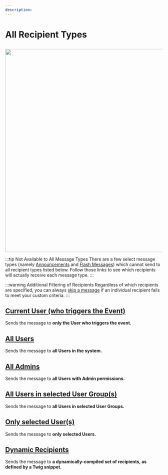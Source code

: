 ```yaml
---
description:
---
```


# All Recipient Types

<img class="dropshadow" src="/images/recipients/recipient-types.png" alt="" style="width:650px; margin-top:10px">

:::tip Not Available to All Message Types
There are a few select message types (namely [Announcements](/messages/types/announcement#announcement-recipients) and [Flash Messages](/messages/types/flash#flash-message-recipient)) which cannot send to all recipient types listed below. Follow those links to see which recipients will actually receive each message type.
:::

:::warning Additional Filtering of Recipients
Regardless of which recipients are specified, you can always [skip a message](/messages/skip) if an individual recipient fails to meet your custom criteria.
:::

## [Current User (who triggers the Event)](/recipients/types/current-user)

Sends the message to **only the User who triggers the event.**

## [All Users](/recipients/types/all-users)

Sends the message to **all Users in the system.**

## [All Admins](/recipients/types/all-admins)

Sends the message to **all Users with Admin permissions.**

## [All Users in selected User Group(s)](/recipients/types/selected-groups)

Sends the message to **all Users in selected User Groups.**

## [Only selected User(s)](/recipients/types/selected-users)

Sends the message to **only selected Users.**

## [Dynamic Recipients](/recipients/types/dynamic-recipients) <Badge type="warning" text="Coming Soon" />

Sends the message to **a dynamically-compiled set of recipients, as defined by a Twig snippet.**

